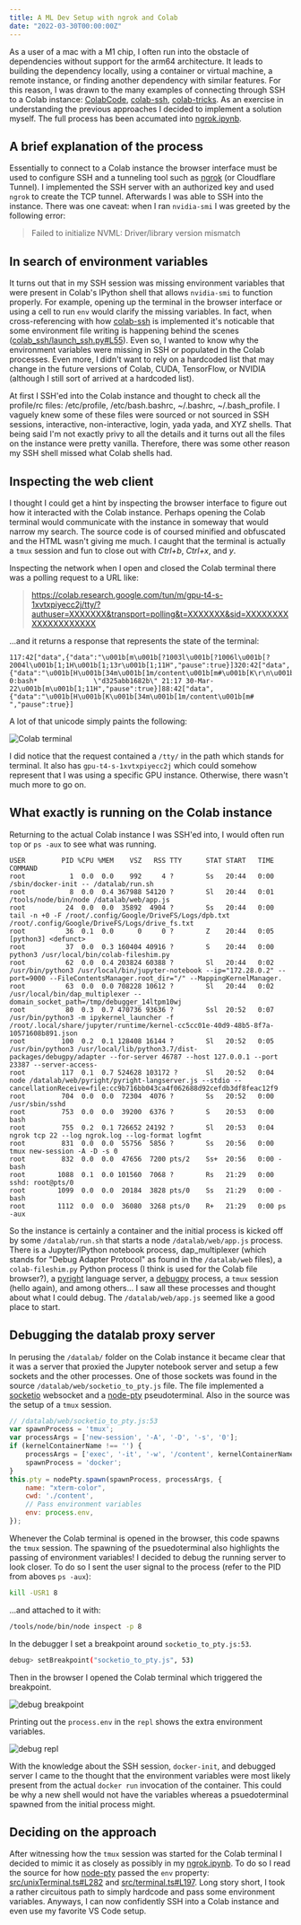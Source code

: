 ```yaml
---
title: A ML Dev Setup with ngrok and Colab
date: "2022-03-30T00:00:00Z"
---
```


As a user of a mac with a M1 chip, I often run into the obstacle of
dependencies without support for the arm64 architecture. It leads to
building the dependency locally, using a container or virtual machine, a
remote instance, or finding another dependency with similar features. For
this reason, I was drawn to the many examples of connecting through SSH to
a Colab instance: [ColabCode](https://github.com/abhishekkrthakur/colabcode), 
[colab-ssh](https://github.com/WassimBenzarti/colab-ssh), [colab-tricks](https://github.com/shawwn/colab-tricks).
As an exercise in understanding the previous approaches I decided to implement
a solution myself. The full process has been accumated into [ngrok.ipynb](https://github.com/jjgp/colab/blob/main/notebooks/ngrok.ipynb).

## A brief explanation of the process

Essentially to connect to a Colab instance the browser interface must be used 
to configure SSH and a tunneling tool such as [ngrok](https://ngrok.com/)
(or Cloudflare Tunnel). I implemented the SSH server with an authorized key and
used `ngrok` to create the TCP tunnel. Afterwards I was able to SSH into the 
instance. There was one caveat: when I ran `nvidia-smi` I was greeted by the 
following error:

> Failed to initialize NVML: Driver/library version mismatch

## In search of environment variables

It turns out that in my SSH session was missing environment variables that were
present in Colab's IPython shell that allows `nvidia-smi` to function properly. 
For example, opening up the terminal in the browser interface or using a cell
to run `env` would clarify the missing variables. In fact, when cross-referencing
with how [colab-ssh](https://github.com/WassimBenzarti/colab-ssh) is implemented 
it's noticable that some environment file writing is happening behind the scenes 
([colab_ssh/launch_ssh.py#L55](https://github.com/WassimBenzarti/colab-ssh/blob/0e495da074a9ded37e09e50b26a15b39eb8a4fb0/colab_ssh/launch_ssh.py#L55)). Even so, I wanted to know why the environment variables
were missing in SSH or populated in the Colab processes. Even more, I didn't want to rely
on a hardcoded list that may change in the future versions of Colab, CUDA, TensorFlow,
or NVIDIA (although I still sort of arrived at a hardcoded list).

At first I SSH'ed into the Colab instance and thought to check all the profile/rc files:
/etc/profile, /etc/bash.bashrc, ~/.bashrc, ~/.bash_profile. I vaguely knew some of these
files were sourced or not sourced in SSH sessions, interactive, non-interactive, login,
yada yada, and XYZ shells. That being said I'm not exactly privy to all the details and 
it turns out all the files on the instance were pretty vanilla. Therefore, there was
some other reason my SSH shell missed what Colab shells had.

## Inspecting the web client

I thought I could get a hint by inspecting the browser interface to figure out how it
interacted with the Colab instance. Perhaps opening the Colab terminal would
communicate with the instance in someway that would narrow my search. The source code
is of coursed minified and obfuscated and the HTML wasn't giving me much. I caught
that the terminal is actually a `tmux` session and fun to close out with *Ctrl+b*, *Ctrl+x*,
and *y*.

Inspecting the network when I open and closed the Colab terminal there was a polling request
to a URL like:

> https://colab.research.google.com/tun/m/gpu-t4-s-1xvtxpiyecc2j/tty/?authuser=XXXXXXX&transport=polling&t=XXXXXXX&sid=XXXXXXXXXXXXXXXXXXXX

...and it returns a response that represents the state of the terminal:

```
117:42["data",{"data":"\u001b[m\u001b[?1003l\u001b[?1006l\u001b[?2004l\u001b[1;1H\u001b[1;13r\u001b[1;11H","pause":true}]320:42["data",{"data":"\u001b[H\u001b[34m\u001b[1m/content\u001b[m#\u001b[K\r\n\u001b[K\r\n\u001b[K\r\n\u001b[K\r\n\u001b[K\r\n\u001b[K\r\n\u001b[K\r\n\u001b[K\r\n\u001b[K\r\n\u001b[K\r\n\u001b[K\r\n\u001b[K\r\n\u001b[37m\u001b[40m[0] 0:bash*              \"d325abb1682b\" 21:17 30-Mar-22\u001b[m\u001b[1;11H","pause":true}]88:42["data",{"data":"\u001b[H\u001b[K\u001b[34m\u001b[1m/content\u001b[m# ","pause":true}]
```

A lot of that unicode simply paints the following:

![Colab terminal](https://user-images.githubusercontent.com/3421544/160933923-58ab1cf2-ef91-4d16-84ad-2b120a6dbdd1.png)

I did notice that the request contained a `/tty/` in the path which stands for terminal. It also has
`gpu-t4-s-1xvtxpiyecc2j` which could somehow represent that I was using a specific GPU instance. Otherwise, 
there wasn't much more to go on.

## What exactly is running on the Colab instance

Returning to the actual Colab instance I was SSH'ed into, I would often run `top` or `ps -aux` to see
what was running.

```
USER         PID %CPU %MEM    VSZ   RSS TTY      STAT START   TIME COMMAND
root           1  0.0  0.0    992     4 ?        Ss   20:44   0:00 /sbin/docker-init -- /datalab/run.sh
root           8  0.0  0.4 367988 54120 ?        Sl   20:44   0:01 /tools/node/bin/node /datalab/web/app.js
root          24  0.0  0.0  35892  4904 ?        Ss   20:44   0:00 tail -n +0 -F /root/.config/Google/DriveFS/Logs/dpb.txt /root/.config/Google/DriveFS/Logs/drive_fs.txt
root          36  0.1  0.0      0     0 ?        Z    20:44   0:05 [python3] <defunct>
root          37  0.0  0.3 160404 40916 ?        S    20:44   0:00 python3 /usr/local/bin/colab-fileshim.py
root          62  0.0  0.4 203824 60388 ?        Sl   20:44   0:02 /usr/bin/python3 /usr/local/bin/jupyter-notebook --ip="172.28.0.2" --port=9000 --FileContentsManager.root_dir="/" --MappingKernelManager.
root          63  0.0  0.0 708228 10612 ?        Sl   20:44   0:02 /usr/local/bin/dap_multiplexer --domain_socket_path=/tmp/debugger_14ltpm10wj
root          80  0.3  0.7 470736 93636 ?        Ssl  20:52   0:07 /usr/bin/python3 -m ipykernel_launcher -f /root/.local/share/jupyter/runtime/kernel-cc5cc01e-40d9-48b5-8f7a-10571608b891.json
root         100  0.2  0.1 128408 16144 ?        Sl   20:52   0:05 /usr/bin/python3 /usr/local/lib/python3.7/dist-packages/debugpy/adapter --for-server 46787 --host 127.0.0.1 --port 23387 --server-access-
root         117  0.1  0.7 524628 103172 ?       Sl   20:52   0:04 node /datalab/web/pyright/pyright-langserver.js --stdio --cancellationReceive=file:cc9b716bb043ca4f062688d92cefdb3df8feac12f9
root         704  0.0  0.0  72304  4076 ?        Ss   20:52   0:00 /usr/sbin/sshd
root         753  0.0  0.0  39200  6376 ?        S    20:53   0:00 bash
root         755  0.2  0.1 726652 24192 ?        Sl   20:53   0:04 ngrok tcp 22 --log ngrok.log --log-format logfmt
root         831  0.0  0.0  55756  5856 ?        Ss   20:56   0:00 tmux new-session -A -D -s 0
root         832  0.0  0.0  47656  7200 pts/2    Ss+  20:56   0:00 -bash
root        1088  0.1  0.0 101560  7068 ?        Rs   21:29   0:00 sshd: root@pts/0
root        1099  0.0  0.0  20184  3828 pts/0    Ss   21:29   0:00 -bash
root        1112  0.0  0.0  36080  3268 pts/0    R+   21:29   0:00 ps -aux
```

So the instance is certainly a container and the initial process is kicked off by some `/datalab/run.sh` that
starts a node `/datalab/web/app.js` process. There is a Jupyter/IPython notebook process, dap_multiplexer (which
stands for "Debug Adapter Protocol" as found in the `/datalab/web` files), a `colab-fileshim.py` Python process (I think is used for the Colab file browser?), a [pyright](https://github.com/microsoft/pyright) language server, a [debugpy](https://github.com/microsoft/debugpy) process, a `tmux` session (hello again), and among others... I saw all these processes
and thought about what I could debug. The `/datalab/web/app.js` seemed like a good place to start.

## Debugging the datalab proxy server

In perusing the `/datalab/` folder on the Colab instance it became clear that it was a server that proxied the
Jupyter notebook server and setup a few sockets and the other processes. One of those sockets was found in the source
`/datalab/web/socketio_to_pty.js` file. The file implemented a [socketio](https://socket.io/) websocket and a [node-pty](https://github.com/microsoft/node-pty) pseudoterminal. Also in the source was the setup of a `tmux` session.

```javascript
// /datalab/web/socketio_to_pty.js:53
var spawnProcess = 'tmux';
var processArgs = ['new-session', '-A', '-D', '-s', '0'];
if (kernelContainerName !== '') {
    processArgs = ['exec', '-it', '-w', '/content', kernelContainerName, spawnProcess].concat(processArgs);
    spawnProcess = 'docker';
}
this.pty = nodePty.spawn(spawnProcess, processArgs, {
    name: "xterm-color",
    cwd: './content',
    // Pass environment variables
    env: process.env,
});
```

Whenever the Colab terminal is opened in the browser, this code spawns the `tmux` session. The spawning of the
psuedoterminal also highlights the passing of environment variables! I decided to debug the running server to
look closer. To do so I sent the user signal to the process (refer to the PID from aboves `ps -aux`):

```sh
kill -USR1 8
```

...and attached to it with:

```sh
/tools/node/bin/node inspect -p 8
```

In the debugger I set a breakpoint around `socketio_to_pty.js:53`.

```sh
debug> setBreakpoint("socketio_to_pty.js", 53)
```

Then in the browser I opened the Colab terminal which triggered the breakpoint.

![debug breakpoint](https://user-images.githubusercontent.com/3421544/160939415-bb533170-8a15-4f72-8bc6-1ad5d42e6117.png)

Printing out the `process.env` in the `repl` shows the extra environment variables.

![debug repl](https://user-images.githubusercontent.com/3421544/160938928-06d1f559-29c9-4f7b-a8ce-91d62ab140a2.png)

With the knowledge about the SSH session, `docker-init`, and debugged server I came to the thought that the
environment variables were most likely present from the actual `docker run` invocation of the container. This
could be why a new shell would not have the variables whereas a psuedoterminal spawned from
the initial process might.

## Deciding on the approach

After witnessing how the `tmux` session was started for the Colab terminal I decided to mimic it as closely as
possibly in my [ngrok.ipynb](https://github.com/jjgp/colab/blob/main/notebooks/ngrok.ipynb). To do so I read the
source for how [node-pty](https://github.com/microsoft/node-pty) passed the `env` property: [src/unixTerminal.ts#L282](https://github.com/microsoft/node-pty/blob/1674722e1caf3ff4dd52438b70ed68d46af83a6d/src/unixTerminal.ts#L282) 
and [src/terminal.ts#L197](https://github.com/microsoft/node-pty/blob/1674722e1caf3ff4dd52438b70ed68d46af83a6d/src/terminal.ts#L197). 
Long story short, I took a rather circuitous path to simply hardcode and pass some environment variables. Anyways, I can now
confidently SSH into a Colab instance and even use my favorite VS Code setup.
